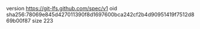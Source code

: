 version https://git-lfs.github.com/spec/v1
oid sha256:78069e845d427011390f8d1697600bca242cf2b4d90951419f7512d869b00f87
size 223

